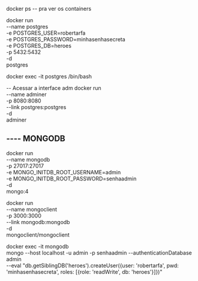 docker ps -- pra ver os containers

docker run \
 --name postgres \
 -e POSTGRES_USER=robertarfa \
 -e POSTGRES_PASSWORD=minhasenhasecreta \
 -e POSTGRES_DB=heroes \
 -p 5432:5432 \
 -d \
 postgres

docker exec -it postgres /bin/bash

-- Acessar a interface adm
docker run \
 --name adminer \
 -p 8080:8080 \
 --link postgres:postgres \
 -d \
 adminer

## ---- MONGODB

docker run \
 --name mongodb \
 -p 27017:27017 \
 -e MONGO_INITDB_ROOT_USERNAME=admin \
 -e MONGO_INITDB_ROOT_PASSWORD=senhaadmin \
 -d \
 mongo:4

docker run \
 --name mongoclient \
 -p 3000:3000 \
 --link mongodb:mongodb \
 -d \
 mongoclient/mongoclient

docker exec -it mongodb \
 mongo --host localhost -u admin -p senhaadmin --authenticationDatabase admin \
 --eval "db.getSiblingDB('heroes').createUser({user: 'robertarfa', pwd: 'minhasenhasecreta', roles: [{role: 'readWrite', db: 'heroes'}]})"
